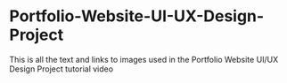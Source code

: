 # Portfolio-Website-UI-UX-Design-Project
This is all the text and links to images used in the Portfolio Website UI/UX Design Project tutorial video
